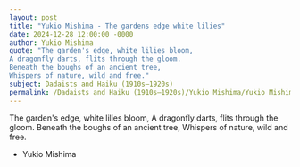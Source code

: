 ```yaml
---
layout: post
title: "Yukio Mishima - The gardens edge white lilies"
date: 2024-12-28 12:00:00 -0000
author: Yukio Mishima
quote: "The garden's edge, white lilies bloom,
A dragonfly darts, flits through the gloom.
Beneath the boughs of an ancient tree,
Whispers of nature, wild and free."
subject: Dadaists and Haiku (1910s–1920s)
permalink: /Dadaists and Haiku (1910s–1920s)/Yukio Mishima/Yukio Mishima - The gardens edge white lilies
---
```


The garden's edge, white lilies bloom,
A dragonfly darts, flits through the gloom.
Beneath the boughs of an ancient tree,
Whispers of nature, wild and free.

- Yukio Mishima
